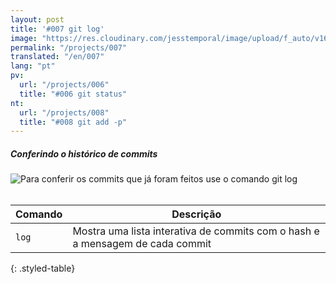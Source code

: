 ```yaml
---
layout: post
title: '#007 git log'
image: "https://res.cloudinary.com/jesstemporal/image/upload/f_auto/v1642878671/gitfichas/pt/007/thumbnail_i5rhgv.jpg"
permalink: "/projects/007"
translated: "/en/007"
lang: "pt"
pv:
  url: "/projects/006"
  title: "#006 git status"
nt:
  url: "/projects/008"
  title: "#008 git add -p"
---
```

##### Conferindo o histórico de commits

<img alt="Para conferir os commits que já foram feitos use o comando git log" src="https://res.cloudinary.com/jesstemporal/image/upload/v1642878671/gitfichas/pt/007/full_nif6rh.jpg"><br><br>

| Comando | Descrição |
|---------|-----------|
| `log` | Mostra uma lista interativa de commits com o hash e a mensagem de cada commit |
{: .styled-table}
